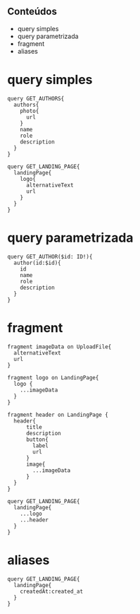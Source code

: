 ## Conteúdos

- query simples
- query parametrizada
- fragment
- aliases

# query simples

```
query GET_AUTHORS{
  authors{
    photo{
      url
    }
    name
    role
    description
  }
}

query GET_LANDING_PAGE{
  landingPage{
    logo{
      alternativeText
      url
    }
  }
}
```

# query parametrizada

```
query GET_AUTHOR($id: ID!){
  author(id:$id){
    id
    name
    role
    description
  }
}
```

# fragment

```
fragment imageData on UploadFile{
  alternativeText
  url
}

fragment logo on LandingPage{
  logo {
    ...imageData
  }
}

fragment header on LandingPage {
  header{
      title
      description
      button{
        label
        url
      }
      image{
        ...imageData
      }
  }
}

query GET_LANDING_PAGE{
  landingPage{
    ...logo
    ...header
  }
}
```

# aliases

```
query GET_LANDING_PAGE{
  landingPage{
    createdAt:created_at
  }
}
```
